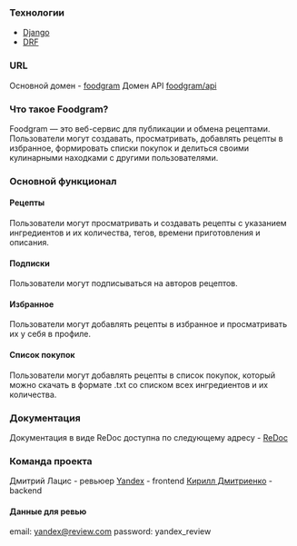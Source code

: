 ### Технологии
- [Django](https://www.djangoproject.com/)
- [DRF](https://www.django-rest-framework.org/)

### URL
Основной домен - [foodgram](https://rodalen.servebeer.com)
Домен API [foodgram/api](https://rodalen.servebeer.com/api/recipes/)

### Что такое Foodgram?
Foodgram — это веб-сервис для публикации и обмена рецептами. Пользователи могут создавать, просматривать, добавлять рецепты в избранное, формировать списки покупок и делиться своими кулинарными находками с другими пользователями.

### Основной функционал
#### Рецепты
Пользователи могут просматривать и создавать  рецепты с указанием ингредиентов и их количества, тегов, времени приготовления и описания.
#### Подписки
Пользователи могут подписываться на авторов рецептов.
#### Избранное
Пользователи могут добавлять рецепты в избранное и просматривать их у себя в профиле.
#### Список покупок
Пользователи могут добавлять рецепты в список покупок, который можно скачать в формате .txt со списком всех ингредиентов и их количества.

### Документация
Документация в виде ReDoc доступна по следующему адресу - [ReDoc](https://rodalen.servebeer.com/api/docs/)


### Команда проекта
Дмитрий Лацис - ревьюер
[Yandex](https://ya.ru/) - frontend
[Кирилл Дмитриенко](https://t.me/rodalen) - backend


#### Данные для ревью
email: yandex@review.com
password: yandex_review
